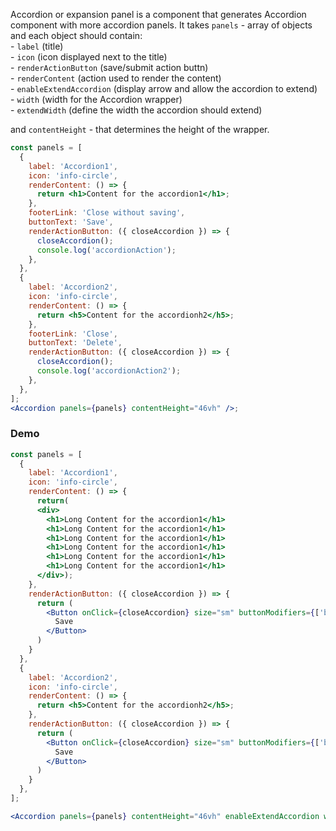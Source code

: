 Accordion or expansion panel is a component that generates Accordion component with more accordion panels. It takes `panels` - array of objects and each object should contain:
<br/>- `label` (title)
<br/>- `icon` (icon displayed next to the title)
<br/>- `renderActionButton` (save/submit action buttn)
<br/> - `renderContent` (action used to render the content)
<br/> - `enableExtendAccordion` (display arrow and allow the accordion to extend)
<br/> - `width` (width for the Accordion wrapper)
<br/> - `extendWidth` (define the width the accordion should extend)

and `contentHeight` - that determines the height of the wrapper.

```jsx static
const panels = [
  {
    label: 'Accordion1',
    icon: 'info-circle',
    renderContent: () => {
      return <h1>Content for the accordion1</h1>;
    },
    footerLink: 'Close without saving',
    buttonText: 'Save',
    renderActionButton: ({ closeAccordion }) => {
      closeAccordion();
      console.log('accordionAction');
    },
  },
  {
    label: 'Accordion2',
    icon: 'info-circle',
    renderContent: () => {
      return <h5>Content for the accordionh2</h5>;
    },
    footerLink: 'Close',
    buttonText: 'Delete',
    renderActionButton: ({ closeAccordion }) => {
      closeAccordion();
      console.log('accordionAction2');
    },
  },
];
<Accordion panels={panels} contentHeight="46vh" />;
```

### Demo

```jsx
const panels = [
  {
    label: 'Accordion1',
    icon: 'info-circle',
    renderContent: () => {
      return(
      <div>
        <h1>Long Content for the accordion1</h1>
        <h1>Long Content for the accordion1</h1>
        <h1>Long Content for the accordion1</h1>
        <h1>Long Content for the accordion1</h1>
        <h1>Long Content for the accordion1</h1>
        <h1>Long Content for the accordion1</h1>
      </div>);
    },
    renderActionButton: ({ closeAccordion }) => {
      return (
        <Button onClick={closeAccordion} size="sm" buttonModifiers={['buttonPrimary']}>
          Save
        </Button>
      )
    }
  },
  {
    label: 'Accordion2',
    icon: 'info-circle',
    renderContent: () => {
      return <h5>Content for the accordionh2</h5>;
    },
    renderActionButton: ({ closeAccordion }) => {
      return (
        <Button onClick={closeAccordion} size="sm" buttonModifiers={['buttonPrimary']}>
          Save
        </Button>
      )
    }
  },
];

<Accordion panels={panels} contentHeight="46vh" enableExtendAccordion width="80%" extendWidth="20%" />;
```
